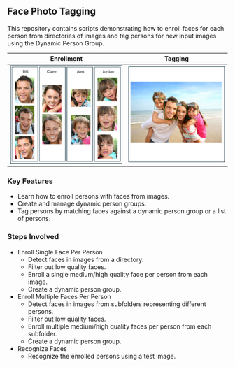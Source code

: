 
## Face Photo Tagging

This repository contains scripts demonstrating how to enroll faces for each person from directories of images and tag persons for new input images using the Dynamic Person Group.

| Enrollment | Tagging |
| :-: | :-: |
| ![DPG_enrollment.png](DPG_enrollment.png) | ![DPG_tagging.png](DPG_tagging.png) |


### Key Features

* Learn how to enroll persons with faces from images.
* Create and manage dynamic person groups.
* Tag persons by matching faces against a dynamic person group or a list of persons.

### Steps Involved

* Enroll Single Face Per Person
    * Detect faces in images from a directory.
    * Filter out low quality faces.
    * Enroll a single medium/high quality face per person from each image.
    * Create a dynamic person group.
* Enroll Multiple Faces Per Person
    * Detect faces in images from subfolders representing different persons.
    * Filter out low quality faces.
    * Enroll multiple medium/high quality faces per person from each subfolder.
    * Create a dynamic person group.
* Recognize Faces
    * Recognize the enrolled persons using a test image.